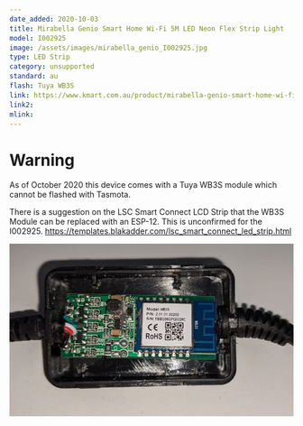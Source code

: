 ```yaml
---
date_added: 2020-10-03
title: Mirabella Genio Smart Home Wi-Fi 5M LED Neon Flex Strip Light
model: I002925
image: /assets/images/mirabella_genio_I002925.jpg
type: LED Strip
category: unsupported
standard: au
flash: Tuya WB3S
link: https://www.kmart.com.au/product/mirabella-genio-smart-home-wi-fi-5m-led-neon-flex-strip-light/3188309
link2:
mlink: 
---
```


# Warning
As of October 2020 this device comes with a Tuya WB3S module which cannot be flashed with Tasmota.

There is a suggestion on the LSC Smart Connect LCD Strip that the WB3S Module can be replaced with an ESP-12. This is unconfirmed for the I002925.
https://templates.blakadder.com/lsc_smart_connect_led_strip.html

![](/assets/images/mirabella_genio_I002925_wb3s.jpg)
